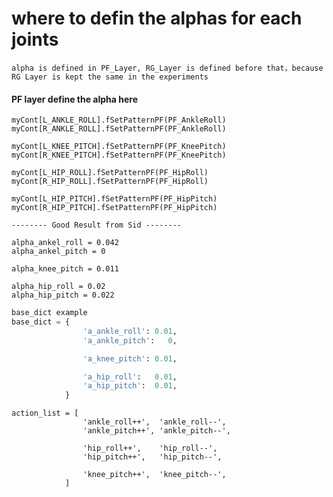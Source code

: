 # where to defin the alphas for each joints
    alpha is defined in PF_Layer, RG_Layer is defined before that，because RG Layer is kept the same in the experiments
#### PF layer define the alpha here
    myCont[L_ANKLE_ROLL].fSetPatternPF(PF_AnkleRoll)
    myCont[R_ANKLE_ROLL].fSetPatternPF(PF_AnkleRoll)

    myCont[L_KNEE_PITCH].fSetPatternPF(PF_KneePitch)
    myCont[R_KNEE_PITCH].fSetPatternPF(PF_KneePitch)

    myCont[L_HIP_ROLL].fSetPatternPF(PF_HipRoll)
    myCont[R_HIP_ROLL].fSetPatternPF(PF_HipRoll)

    myCont[L_HIP_PITCH].fSetPatternPF(PF_HipPitch)
    myCont[R_HIP_PITCH].fSetPatternPF(PF_HipPitch)
```
-------- Good Result from Sid --------

alpha_ankel_roll = 0.042
alpha_ankel_pitch = 0

alpha_knee_pitch = 0.011

alpha_hip_roll = 0.02
alpha_hip_pitch = 0.022

```

```python
base_dict example
base_dict = {
                'a_ankle_roll': 0.01,
                'a_ankle_pitch':   0,

                'a_knee_pitch': 0.01,

                'a_hip_roll':   0.01,
                'a_hip_pitch':  0.01,
            }

```


```
action_list = [ 
                'ankle_roll++',  'ankle_roll--',
                'ankle_pitch++', 'ankle_pitch--',

                'hip_roll++',    'hip_roll--',
                'hip_pitch++',   'hip_pitch--',

                'knee_pitch++',  'knee_pitch--',
            ]
```